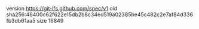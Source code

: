 version https://git-lfs.github.com/spec/v1
oid sha256:46400c62f622e15db2b8c34ed519a02385be45c482c2e7af84d336fb3db61aa5
size 16849

